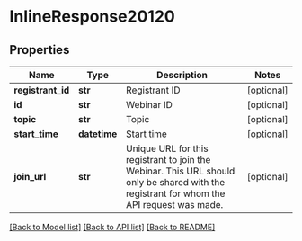 # InlineResponse20120

## Properties
Name | Type | Description | Notes
------------ | ------------- | ------------- | -------------
**registrant_id** | **str** | Registrant ID | [optional] 
**id** | **str** | Webinar ID | [optional] 
**topic** | **str** | Topic | [optional] 
**start_time** | **datetime** | Start time | [optional] 
**join_url** | **str** | Unique URL for this registrant to join the Webinar. This URL should only be shared with the registrant for whom the API request was made. | [optional] 

[[Back to Model list]](../README.md#documentation-for-models) [[Back to API list]](../README.md#documentation-for-api-endpoints) [[Back to README]](../README.md)

